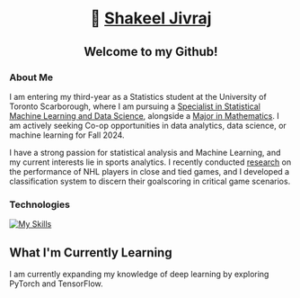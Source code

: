 <h1 align = "center">👋 <a href="https://shakeeljivraj.netlify.app/">Shakeel Jivraj</a> </h1>

<h2 align = "center">Welcome to my Github! </h2>

### About Me ###
I am entering my third-year as a Statistics student at the University of Toronto Scarborough, where I am pursuing a [Specialist in Statistical Machine Learning and Data Science](https://utsc.calendar.utoronto.ca/specialist-program-statistics-science), alongside a [Major in Mathematics](https://utsc.calendar.utoronto.ca/major-program-mathematics-science). I am actively seeking Co-op opportunities in data analytics, data science, or machine learning for Fall 2024.

I have a strong passion for statistical analysis and Machine Learning, and my current interests lie in sports analytics. I recently conducted [research](https://www.researchgate.net/publication/380347690_Analysis_of_NHL_Goalscoring_in_Critical_Situations) on the performance of NHL players in close and tied games, and I developed a classification system to discern their goalscoring in critical game scenarios.

### Technologies ###
[![My Skills](https://skillicons.dev/icons?i=python,r,mysql,sklearn,git,&theme=dark)](https://skillicons.dev)

## What I'm Currently Learning ##
I am currently expanding my knowledge of deep learning by exploring PyTorch and TensorFlow.


</div>
